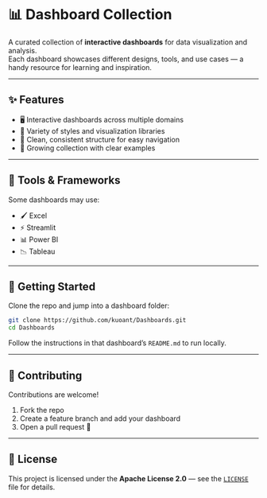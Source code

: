 # 📊 Dashboard Collection

A curated collection of **interactive dashboards** for data visualization and analysis.  
Each dashboard showcases different designs, tools, and use cases — a handy resource for learning and inspiration.


---

## ✨ Features
- 🖥️ Interactive dashboards across multiple domains  
- 🎨 Variety of styles and visualization libraries  
- 📂 Clean, consistent structure for easy navigation  
- 🚀 Growing collection with clear examples


---

## 🔧 Tools & Frameworks
Some dashboards may use:
- 🖌️ Excel
- ⚡ Streamlit
- 📊 Power BI
- 📉 Tableau

---

## 🚀 Getting Started
Clone the repo and jump into a dashboard folder:
```bash
git clone https://github.com/kuoant/Dashboards.git
cd Dashboards
```

Follow the instructions in that dashboard’s `README.md` to run locally.

---

## 🤝 Contributing
Contributions are welcome!  
1. Fork the repo  
2. Create a feature branch and add your dashboard  
3. Open a pull request 🚀

---

## 📜 License
This project is licensed under the **Apache License 2.0** — see the [`LICENSE`](LICENSE) file for details.
